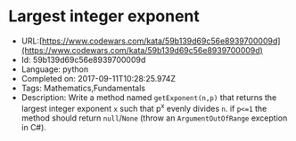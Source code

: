 # Largest integer exponent

 - URL:[https://www.codewars.com/kata/59b139d69c56e8939700009d](https://www.codewars.com/kata/59b139d69c56e8939700009d)
 - Id: 59b139d69c56e8939700009d
 - Language: python
 - Completed on: 2017-09-11T10:28:25.974Z
 - Tags: Mathematics,Fundamentals
 - Description:
Write a method named `getExponent(n,p)` that returns the largest integer exponent `x` such that p<sup>x</sup> evenly divides `n`. if `p<=1` the method should return `null`/`None` (throw an `ArgumentOutOfRange` exception in C#).

